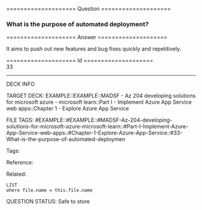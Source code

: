 ==================== Question ====================  

### What is the purpose of automated deployment?  

==================== Answer ====================  

It aims to push out new features and bug fixes quickly and repetitively.

==================== Id ====================  
33

---

DECK INFO

TARGET DECK: EXAMPLE::EXAMPLE::MADSF - Az 204 developing solutions for microsoft azure - microsoft learn::Part I - Implement Azure App Service web apps::Chapter 1 - Explore Azure App Service

FILE TAGS: #EXAMPLE::#EXAMPLE::#MADSF-Az-204-developing-solutions-for-microsoft-azure-microsoft-learn::#Part-I-Implement-Azure-App-Service-web-apps::#Chapter-1-Explore-Azure-App-Service::#33-What-is-the-purpose-of-automated-deploymen

Tags:

Reference:

Related:

```dataview
LIST
where file.name = this.file.name
```

QUESTION STATUS: Safe to store
